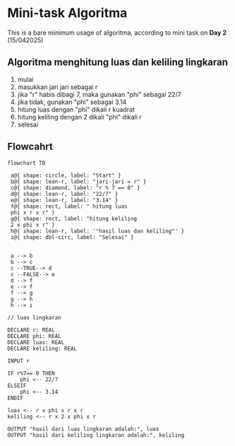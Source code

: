# Mini-task Algoritma

This is a bare minimum usage of algoritma, according to mini task on **Day 2** (15/042025)

## Algoritma menghitung luas dan keliling lingkaran

1. mulai
2. masukkan jari jari sebagai r
3. jika "r" habis dibagi 7, maka gunakan "phi" sebagai 22/7
4. jika tidak, gunakan "phi" sebagai 3.14
5. hitung luas dengan "phi" dikali r kuadrat
6. hitung keliling dengan 2 dikali "phi" dikali r
7. selesai

## Flowcahrt

```mermaid
flowchart TB

 a@{ shape: circle, label: "Start" }
 b@{ shape: lean-r, label: "jari-jari = r" }
 c@{ shape: diamond, label: "r % 7 == 0" }
 d@{ shape: lean-r, label: "22/7" }
 e@{ shape: lean-r, label: "3.14" }
 f@{ shape: rect, label: " hitung luas
 phi x r x r" }
 g@{ shape: rect, label: "hitung keliling
 2 x phi x r" }
 h@{ shape: lean-r, label: '"hasil luas dan keliling"' }
 i@{ shape: dbl-circ, label: "Selesai" }


 a --> b
 b --> c
 c --TRUE--> d
 c --FALSE--> e
 d --> f
 e --> f
 f --> g
 g --> h
 h --> i

```

```pseudocode
// luas lingkaran

DECLARE r: REAL
DECLARE phi: REAL
DECLARE luas: REAL
DECLARE keliling: REAL

INPUT r

IF r%7== 0 THEN
    phi <-- 22/7
ELSEIF
    phi <-- 3.14
ENDIF

luas <-- r x phi x r x r
keliling <-- r x 2 x phi x r

OUTPUT "hasil dari luas lingkaran adalah:", luas
OUTPUT "hasil dari keliling lingkaran adalah:", keliling

```
